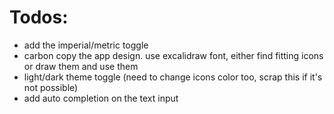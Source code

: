 # Todos:

- add the imperial/metric toggle
- carbon copy the app design. use excalidraw font, either find fitting icons or draw them and use them
- light/dark theme toggle (need to change icons color too, scrap this if it's not possible)
- add auto completion on the text input
